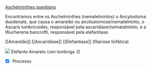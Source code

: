 [Aschelminthes questions](Aschelminthes%20questions.md)

Encontramos entre os Aschelminthes (nematelmintos) o Ancylostoma duodenale, que causa o amarelão ou ancilostomose/nematelminto, o Ascaris lumbricoides, responsável pela ascaridíase/nematalminto, e a Wuchereria bancrofti, responsável pela elefantíase.

[[Amarelão]]
[[Ascaridíase]]
[[Elefantíase]] (filariose linfática)

![](Imagens/Sem-T%C3%ADtulo-1.png)
Elefante Amarelo com lombriga :D

- [x] Processo 
